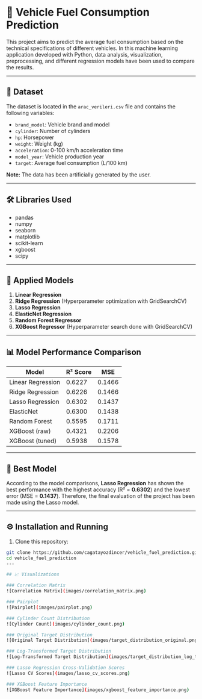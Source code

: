 # 🚗 Vehicle Fuel Consumption Prediction

This project aims to predict the average fuel consumption based on the technical specifications of different vehicles. In this machine learning application developed with Python, data analysis, visualization, preprocessing, and different regression models have been used to compare the results.

---

## 📁 Dataset

The dataset is located in the `arac_verileri.csv` file and contains the following variables:

- `brand_model`: Vehicle brand and model  
- `cylinder`: Number of cylinders  
- `hp`: Horsepower  
- `weight`: Weight (kg)  
- `acceleration`: 0-100 km/h acceleration time  
- `model_year`: Vehicle production year  
- `target`: Average fuel consumption (L/100 km)

**Note:** The data has been artificially generated by the user.

---

## 🛠️ Libraries Used

- pandas  
- numpy  
- seaborn  
- matplotlib  
- scikit-learn  
- xgboost  
- scipy

---

## 🧪 Applied Models

1. **Linear Regression**  
2. **Ridge Regression** (Hyperparameter optimization with GridSearchCV)  
3. **Lasso Regression**  
4. **ElasticNet Regression**  
5. **Random Forest Regressor**  
6. **XGBoost Regressor** (Hyperparameter search done with GridSearchCV)

---

## 📊 Model Performance Comparison

| Model               | R² Score | MSE        |
|---------------------|----------|------------|
| Linear Regression   | 0.6227   | 0.1466     |
| Ridge Regression    | 0.6226   | 0.1466     |
| Lasso Regression    | 0.6302   | 0.1437     |
| ElasticNet          | 0.6300   | 0.1438     |
| Random Forest       | 0.5595   | 0.1711     |
| XGBoost (raw)       | 0.4321   | 0.2206     |
| XGBoost (tuned)     | 0.5938   | 0.1578     |

---

## 🏁 Best Model

According to the model comparisons, **Lasso Regression** has shown the best performance with the highest accuracy (R² = **0.6302**) and the lowest error (MSE = **0.1437**). Therefore, the final evaluation of the project has been made using the Lasso model.

---

## ⚙️ Installation and Running

1. Clone this repository:

```bash
git clone https://github.com/cagatayozdincer/vehicle_fuel_prediction.git
cd vehicle_fuel_prediction
---

## 📈 Visualizations

### Correlation Matrix  
![Correlation Matrix](images/correlation_matrix.png)

### Pairplot  
![Pairplot](images/pairplot.png)

### Cylinder Count Distribution  
![Cylinder Count](images/cylinder_count.png)

### Original Target Distribution  
![Original Target Distribution](images/target_distribution_original.png)

### Log-Transformed Target Distribution  
![Log-Transformed Target Distribution](images/target_distribution_log_transformed.png)

### Lasso Regression Cross-Validation Scores  
![Lasso CV Scores](images/lasso_cv_scores.png)

### XGBoost Feature Importance  
![XGBoost Feature Importance](images/xgboost_feature_importance.png)



